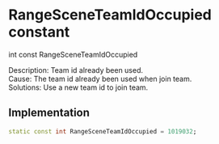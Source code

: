


# RangeSceneTeamIdOccupied constant







int const RangeSceneTeamIdOccupied
  




<p>Description: Team id already been used. <br>Cause: The team id already been used when join team. <br> Solutions: Use a new team id to join team.</p>



## Implementation

```dart
static const int RangeSceneTeamIdOccupied = 1019032;
```







